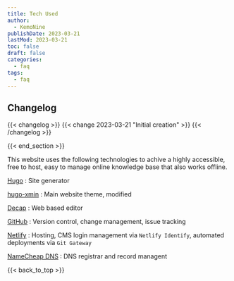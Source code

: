 ```yaml
---
title: Tech Used
author: 
  - KemoNine
publishDate: 2023-03-21
lastMod: 2023-03-21
toc: false
draft: false
categories:
  - faq
tags:
  - faq
---
```


## Changelog
{{< changelog >}}
{{< change 2023-03-21 "Initial creation" >}}
{{< /changelog >}}

{{< end_section >}}

This website uses the following technologies to achive a highly accessible, free to host, easy to manage online knowledge base that also works offline.

[Hugo](https://gohugo.io/)
: Site generator

[hugo-xmin](https://github.com/yihui/hugo-xmin)
: Main website theme, modified

[Decap](https://decapcms.org/)
: Web based editor

[GitHub](https://github.com)
: Version control, change management, issue tracking

[Netlify](https://www.netlify.com/)
: Hosting, CMS login management via `Netlify Identify`, automated deployments via `Git Gateway`

[NameCheap DNS](https://namecheap.com/)
: DNS registrar and record managent

{{< back_to_top >}}
